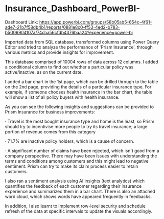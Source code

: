 # Insurance_Dashboard_PowerBI-

Dashboard Link: https://app.powerbi.com/groups/58b05ab5-654c-4f61-ade7-21b7f58db4b1/reports/0881e8c0-ff53-4ed2-b783-b5009904107a/74cba56cfdb4376baa24?experience=power-bi

Imported data from SQL database, transformed columns using Power Query Editor and tried to analyze the performance of 'Prism Insurance', through various metrics and provide insights for improvement.

This database comprised of 10004 rows of data across 12 columns. I added a conditional column to find out whether a particular policy was active/inactive, as on the current date.

I added a bar chart in the 1st page, which can be drilled through to the table on the 2nd page, providing the details of a particular insurance type. For example, if someone chooses health insurance in the bar chart, the table will show a list of all policy buyers with health insurance.

As you can see the following insights and suggestions can be provided to Prism Insurance for business improvements:

· Travel is the most bought insurance type and home is the least, so Prism should try to incentivise more people to try its travel insurance; a large portion of revenue comes from this category

· 71.7% are inactive policy holders, which is a cause of concern.

· A significant number of claims have been rejected, which isn't good from a company perspective. There may have been issues with understanding the terms and conditions among customers and this might lead to negative sentiment. Prism can try to make its claim process easier to retain customers.

I also ran a sentiment analysis using AI insights (text analytics) which quantifies the feedback of each customer regarding their insurance experience and summarized them in a bar chart. There is also an attached word cloud, which shows words have appeared frequently in feedbacks.

In addition, I also learnt to implement row-level security and schedule refresh of the data at specific intervals to update the visuals accordingly.
